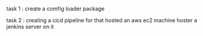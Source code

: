 task 1 : create a comfig loader package

task 2 : creating a cicd pipeline
    for that hosted an aws ec2 machine
    hoster a jenkins server on it

